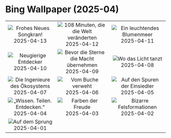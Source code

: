 # Bing Wallpaper (2025-04)

|  |  |  |
|:---:|:---:|:---:|
| ![](https://www.bing.com/th?id=OHR.ThailandPagodas_DE-DE3455777825_400x240.jpg "Frohes Neues Songkran!") 2025-04-13 | ![](https://www.bing.com/th?id=OHR.SpaceFlight_DE-DE4206523074_400x240.jpg "108 Minuten, die die Welt veränderten") 2025-04-12 | ![](https://www.bing.com/th?id=OHR.TulipsWindmill_DE-DE0828527136_400x240.jpg "Ein leuchtendes Blumenmeer") 2025-04-11 |
| ![](https://www.bing.com/th?id=OHR.LittleFoxes_DE-DE1578546136_400x240.jpg "Neugierige Entdecker") 2025-04-10 | ![](https://www.bing.com/th?id=OHR.BlueNaxos_DE-DE2161075771_400x240.jpg "Bevor die Sterne die Macht übernehmen") 2025-04-09 | ![](https://www.bing.com/th?id=OHR.LagoaPortugal_DE-DE8623516787_400x240.jpg "Wo das Licht tanzt") 2025-04-08 |
| ![](https://www.bing.com/th?id=OHR.BeaverDay_DE-DE8403333829_400x240.jpg "Die Ingenieure des Ökosystems") 2025-04-07 | ![](https://www.bing.com/th?id=OHR.PeabodyBaltimore_DE-DE8297645557_400x240.jpg "Vom Buche verweht") 2025-04-06 | ![](https://www.bing.com/th?id=OHR.GaztelugatxeSunset_DE-DE0917848827_400x240.jpg "Auf den Spuren der Einsiedler") 2025-04-05 |
| ![](https://www.bing.com/th?id=OHR.IKMZLibrary_DE-DE3922270471_400x240.jpg "„Wissen. Teilen. Entdecken.“") 2025-04-04 | ![](https://www.bing.com/th?id=OHR.SaguaroRainbow_DE-DE8863396941_400x240.jpg "Farben der Freude") 2025-04-03 | ![](https://www.bing.com/th?id=OHR.UtahBadlands_DE-DE8578683347_400x240.jpg "Bizarre Felsformationen") 2025-04-02 |
| ![](https://www.bing.com/th?id=OHR.TicanFrog_DE-DE8199372905_400x240.jpg "Auf dem Sprung") 2025-04-01 |  |  |
